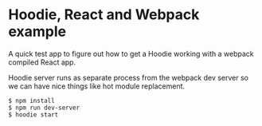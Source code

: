 # Hoodie, React and Webpack example

A quick test app to figure out how to get a Hoodie working with a webpack compiled React app.

Hoodie server runs as separate process from the webpack dev server so we can have nice things like hot module replacement.


    $ npm install
    $ npm run dev-server
    $ hoodie start
